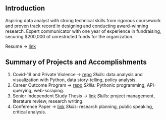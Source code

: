 ## Introduction

Aspiring data analyst with strong technical skills from rigorous coursework and proven track record in designing and conducting award-winning research. Expert communicator with one year of experience in fundraising, securing $200,000 of unrestricted funds for the organization.

Resume -> [link](https://drive.google.com/file/d/16kCKQa93iqAjMMIJiUu8c-uf3_uQEp37/view?usp=sharing)

 ## Summary of Projects and Accomplishments
 1. Covid-19 and Private Violence -> [repo](https://github.com/hieuhannguyen/Covid19-and-Private-Violence)
    *Skills:* data analysis and visualization with Python, data story-telling, policy analysis.
 2. Career Outcome Program -> [repo](https://github.com/hieuhannguyen/Career-Outcome)
    *Skills:* Pythonic programming, API-querying, web-scraping.
 3. Senior Independent Study Thesis -> [link](https://wooster.edu/2022/04/26/hannah-nguyen-2/)
    *Skills:* project management, literature review, research writing. 
 4. Conference Paper -> [link](https://www.linkedin.com/feed/update/urn:li:activity:6999144353852010496/?updateEntityUrn=urn%3Ali%3Afs_feedUpdate%3A%28V2%2Curn%3Ali%3Aactivity%3A6999144353852010496%29)
    *Skills:* research planning, public speaking, critical analysis.
